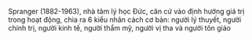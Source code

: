 Spranger (1882-1963), nhà tâm lý học Đức, căn cứ vào định hướng giá trị trong hoạt động, chia ra 6 kiểu nhân cách cơ bản: người lý thuyết, người chính trị, người kinh tế, người thẩm mỹ, người vị tha và người tôn giáo